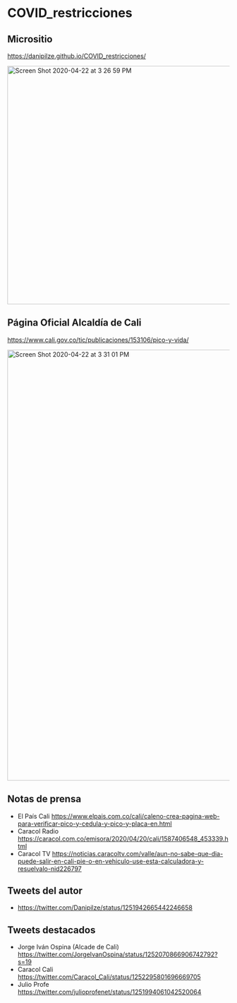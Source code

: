# COVID_restricciones

## Micrositio 
https://danipilze.github.io/COVID_restricciones/


<img width="540" alt="Screen Shot 2020-04-22 at 3 26 59 PM" src="https://user-images.githubusercontent.com/3705866/80030492-dff7f780-84ad-11ea-8a0a-d89167086f2c.png">

## Página Oficial Alcaldía de Cali
https://www.cali.gov.co/tic/publicaciones/153106/pico-y-vida/


<img width="976" alt="Screen Shot 2020-04-22 at 3 31 01 PM" src="https://user-images.githubusercontent.com/3705866/80030779-49780600-84ae-11ea-8475-ca405a08d587.png">

## Notas de prensa
- El País Cali https://www.elpais.com.co/cali/caleno-crea-pagina-web-para-verificar-pico-y-cedula-y-pico-y-placa-en.html
- Caracol Radio https://caracol.com.co/emisora/2020/04/20/cali/1587406548_453339.html
- Caracol TV https://noticias.caracoltv.com/valle/aun-no-sabe-que-dia-puede-salir-en-cali-pie-o-en-vehiculo-use-esta-calculadora-y-resuelvalo-nid226797

## Tweets del autor
- https://twitter.com/Danipilze/status/1251942665442246658

## Tweets destacados
- Jorge Iván Ospina (Alcade de Cali) https://twitter.com/JorgeIvanOspina/status/1252070866906742792?s=19
- Caracol Cali https://twitter.com/Caracol_Cali/status/1252295801696669705
- Julio Profe https://twitter.com/julioprofenet/status/1251994061042520064
